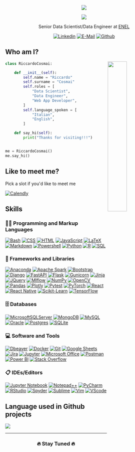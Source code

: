 <div align="center">
    <p>
        <a>
        <img src="https://readme-typing-svg.demolab.com?font=Fira+Code&weight=500&size=23&duration=0001&pause=1000&center=true&vCenter=true&repeat=false&width=435&lines=Riccardo+Cosmai"/>
        </a>
    </p>
    <p>
        <a>
        <img src="https://readme-typing-svg.demolab.com?font=Fira+Code&weight=500&size=23&duration=2000&pause=1000&center=true&vCenter=true&width=435&lines=Data+Scientist;Data+Engineer;Web+App+Developer" />
        </a>
    </p>
    <p>Senior Data Scientist/Data Engineer at <a href="https://www.enel.it/">ENEL</a></p>
</div>

<div align="center">

[![Linkedin](https://img.shields.io/badge/linkedin-%230077B5.svg?style=for-the-badge&logo=linkedin&logoColor=white)](https://www.linkedin.com/in/riccardo-cosmai-242595131)
[![E-Mail](https://img.shields.io/badge/Gmail-D14836?style=for-the-badge&logo=gmail&logoColor=white)](mailto:cosmai.riccardo4@gmail.com)
[![Github](https://img.shields.io/badge/github-%23121011.svg?style=for-the-badge&logo=github&logoColor=white)](https://github.com/ricky1192)


</div>
<h2>Who am I?</h2>

<img align='right' src="https://camo.githubusercontent.com/8bf6f6d78abc81fcf9c49f10649423e73ea44bc248e83aaae8759d401c829a84/68747470733a2f2f70687973696373677572756b756c2e66696c65732e776f726470726573732e636f6d2f323031392f30322f6368617261637465722d312e676966" width="35%">

```python
class RiccardoCosmai:

    def __init__(self):
        self.name = "Riccardo"
        self.surname = "Cosmai"
        self.roles = [
            "Data Scientist",
            "Data Engineer",
            "Web App Developer",
        ]
        self.language_spoken = [
            "Italian",
            "English",
        ]

    def say_hi(self):
        print("Thanks for visiting!!!")


me = RiccardoCosmai()
me.say_hi()
```

<h2>Like to meet me?</h2>
<p>Pick a slot if you'd like to meet me</p>
<p><a href="https://calendly.com/cosmai-riccardo4/30-minutes-meeting"><img alt="Calendly" src="https://img.shields.io/badge/Google%20Meet-00897B?style=for-the-badge&logo=google-meet&logoColor=white"></a></p>


<div>
    <h2>Skills</h2>
    <h3>👨‍💻 Programming and Markup Languages</h3>
    <p>
        <a href="#"><img alt="Bash" src="https://img.shields.io/badge/Bash-121011.svg?logo=gnu-bash&logoColor=white"></a>
        <a href="#"><img alt="CSS" src="https://img.shields.io/badge/CSS-1572B6.svg?logo=css3&logoColor=white"></a>
        <a href="#"><img alt="HTML" src="https://img.shields.io/badge/HTML-E34F26.svg?logo=html5&logoColor=white"></a>
        <a href="#"><img alt="JavaScript" src="https://img.shields.io/badge/JavaScript-F7DF1E.svg?logo=javascript&logoColor=black"></a>
        <a href="#"><img alt="LaTeX" src="https://img.shields.io/badge/LaTeX-008080.svg?logo=LaTeX&logoColor=white"></a>
        <a href="#"><img alt="Markdown" src="https://img.shields.io/badge/Markdown-000000.svg?logo=markdown&logoColor=white"></a>
        <a href="#"><img alt="Powershell" src="https://img.shields.io/badge/PowerShell-%235391FE.svg?logo=powershell&logoColor=white"></a>
        <a href="#"><img alt="Python" src="https://img.shields.io/badge/Python-14354C.svg?logo=python&logoColor=white"></a>
        <a href="#"><img alt="R" src="https://img.shields.io/badge/R-276DC3.svg?logo=r&logoColor=white"></a>
        <a href="#"><img alt="SQL" src="https://custom-icon-badges.demolab.com/badge/SQL-025E8C.svg?logo=database&logoColor=white"></a>
    </p>
    <h3>🧰 Frameworks and Libraries</h3>
    <p>
        <a href="#"><img alt="Anaconda" src="https://img.shields.io/badge/Anaconda-%2344A833.svg?logo=anaconda&logoColor=white"></a>
        <a href="#"><img alt="Apache Spark" src="https://img.shields.io/badge/Apache%20Spark-FDEE21?logo=apachespark&logoColor=black"></a>
        <a href="#"><img alt="Bootstrap" src="https://img.shields.io/badge/Bootstrap-7952B3.svg?logo=bootstrap&logoColor=white"></a>
        <a href="#"><img alt="Django" src="https://img.shields.io/badge/django-%23092E20.svg?logo=django&logoColor=white"></a>
        <a href="#"><img alt="FastAPI" src="https://img.shields.io/badge/FastAPI-005571?logo=fastapi"></a>
        <a href="#"><img alt="Flask" src="https://img.shields.io/badge/Flask-000000.svg?logo=flask&logoColor=white"></a>
        <a href="#"><img alt="Gunicorn" src="https://img.shields.io/badge/-Gunicorn-499848.svg?logo=gunicorn&logoColor=white"></a>
        <a href="#"><img alt="Jinja" src="https://img.shields.io/badge/jinja-white.svg?logo=jinja&logoColor=black"></a>
        <a href="#"><img alt="JQuery" src="https://img.shields.io/badge/jquery-%230769AD.svg?logo=jquery&logoColor=white"></a>
        <a href="#"><img alt="Mlflow" src="https://img.shields.io/badge/mlflow-%23d9ead3.svg?&logo=numpy&logoColor=blue"></a>
        <a href="#"><img alt="NumPy" src="https://img.shields.io/badge/Numpy-013243.svg?logo=numpy&logoColor=white"></a>
        <a href="#"><img alt="OpenCV" src="https://img.shields.io/badge/opencv-%23white.svg?logo=opencv&logoColor=white"></a>
        <a href="#"><img alt="Pandas" src="https://img.shields.io/badge/Pandas-150458.svg?logo=pandas&logoColor=white"></a>
        <a href="#"><img alt="Plotly" src="https://img.shields.io/badge/Plotly-%233F4F75.svg?&logo=plotly&logoColor=white"></a>
        <a href="#"><img alt="Pytest" src="https://img.shields.io/badge/Pytest-0A9EDC.svg?logo=pytest&logoColor=white"></a>
        <a href="#"><img alt="PyTorch" src="https://img.shields.io/badge/PyTorch-%23EE4C2C.svg?logo=PyTorch&logoColor=white"></a>
        <a href="#"><img alt="React" src="https://img.shields.io/badge/React-20232a.svg?logo=react&logoColor=%2361DAFB"></a>
        <a href="#"><img alt="React Native" src="https://img.shields.io/badge/react_native-%2320232a.svg?logo=react&logoColor=%2361DAFB"></a>
        <a href="#"><img alt="Scikit-Learn" src="https://img.shields.io/badge/scikit--learn-%23F7931E.svg?logo=scikit-learn&logoColor=white"></a>
        <a href="#"><img alt="TensorFlow" src="https://img.shields.io/badge/TensorFlow-FF6F00.svg?logo=TensorFlow&logoColor=white"></a>
    </p>
    <h3>🗄️ Databases</h3>
    <p>
        <a href="#"><img alt="MicrosoftSQLServer" src ="https://img.shields.io/badge/Microsoft%20SQL%20Server-CC2927?logoColor=white"></a>
        <a href="#"><img alt="MongoDB" src ="https://img.shields.io/badge/MongoDB-4ea94b.svg?logo=mongodb&logoColor=white"></a>
        <a href="#"><img alt="MySQL" src="https://img.shields.io/badge/MySQL-00f.svg?logo=mysql&logoColor=white"></a>
        <a href="#"><img alt="Oracle" src ="https://img.shields.io/badge/Oracle-F00000.svg?logo=oracle&logoColor=white"></a>
        <a href="#"><img alt="Postgres" src ="https://img.shields.io/badge/PostgreSQL-316192.svg?logo=postgresql&logoColor=white"></a>
        <a href="#"><img alt="SQLite" src ="https://img.shields.io/badge/SQLite-07405e.svg?logo=sqlite&logoColor=white"></a>
    </p>
    <h3>💻 Software and Tools</h3>
    <p>
        <a href="#"><img alt="Dbeaver" src="https://custom-icon-badges.demolab.com/badge/-Dbeaver-372923?logo=dbeaver-mono&logoColor=white"></a>
        <a href="#"><img alt="Docker" src="https://img.shields.io/badge/docker-%230db7ed.svg?logo=docker&logoColor=white"></a>
        <a href="#"><img alt="Git" src="https://img.shields.io/badge/Git-F05033.svg?logo=git&logoColor=white"></a>
        <a href="#"><img alt="Google Sheets" src="https://img.shields.io/badge/Sheets-34A853.svg?logo=google%20sheets&logoColor=white"></a>
        <a href="#"><img alt="Jira" src="https://img.shields.io/badge/jira-%230A0FFF.svg?logo=jira&logoColor=white"></a>
        <a href="#"><img alt="Jupyter" src="https://img.shields.io/badge/Jupyter-F37626.svg?logo=Jupyter&logoColor=white"></a>
        <a href="#"><img alt="Microsoft Office" src="https://img.shields.io/badge/Microsoft_Office-D83B01?logo=microsoft-office&logoColor=white"></a>
        <a href="#"><img alt="Postman" src="https://img.shields.io/badge/Postman-FF6C37?logo=postman&logoColor=white"></a>
        <a href="#"><img alt="Power BI" src="https://img.shields.io/badge/power_bi-F2C811?logo=powerbi&logoColor=black"></a>
        <a href="#"><img alt="Stack Overflow" src="https://img.shields.io/badge/-Stack%20Overflow-FE7A16?logo=stack-overflow&logoColor=white"></a>
    </p>
    <h3>📋 IDEs/Editors</h3>
    <p>
        <a href="#"><img alt="Jupyter Notebook" src="https://img.shields.io/badge/jupyter-%23FA0F00.svg?logo=jupyter&logoColor=white"></a>
        <a href="#"><img alt="Notepad++" src="https://img.shields.io/badge/Notepad++-90E59A.svg?logo=notepad%2b%2b&logoColor=black"></a>
        <a href="#"><img alt="PyCharm" src="https://img.shields.io/badge/pycharm-143?&logo=pycharm&logoColor=black&color=black&labelColor=green"></a>
        <a href="#"><img alt="RStudio" src="https://img.shields.io/badge/RStudio-4285F4?logo=rstudio&logoColor=white"></a>
        <a href="#"><img alt="Spyder" src="https://img.shields.io/badge/Spyder-838485?logo=spyder%20ide&logoColor=maroon"></a>
        <a href="#"><img alt="Sublime" src="https://img.shields.io/badge/sublime_text-%23575757.svg?logo=sublime-text&logoColor=important"></a>
        <a href="#"><img alt="Vim" src="https://img.shields.io/badge/VIM-%2311AB00.svg?logo=vim&logoColor=white"></a>
        <a href="#"><img alt="VScode" src="https://img.shields.io/badge/Visual%20Studio%20Code-0078d7.svg?logo=visual-studio-code&logoColor=white"></a>
    </p>
</div>

<h2>Language used in Github projects</h2>
<a href="#"><img align="center" src="https://github-readme-stats-nsalati4m-ricky1192.vercel.app/api/top-langs/?username=ricky1192&layout=pie"/> </a>

<hr>
<h3 align="center">🔥 Stay Tuned 🔥</h3>



